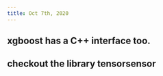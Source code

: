 ```yaml
---
title: Oct 7th, 2020
---
```


## xgboost has a C++ interface too.
## checkout the library tensorsensor
